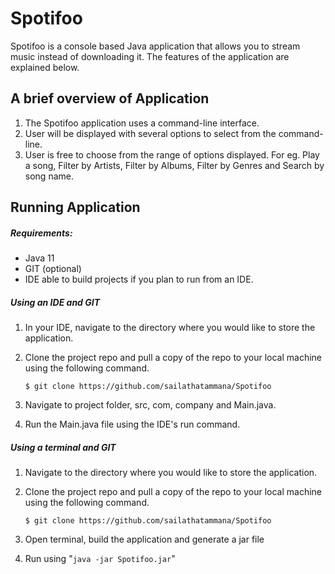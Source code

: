 # Spotifoo #
Spotifoo is a console based Java application that allows you to stream music instead of downloading it. The features of the application are explained below.

## A brief overview of Application ##
1. The Spotifoo application uses a command-line interface.
2. User will be displayed with several options to select from the command-line. 
3. User is free to choose from the range of options displayed. For eg. Play a song, Filter by Artists, Filter by Albums, Filter by Genres and Search by song name.

## Running Application

##### Requirements:

- Java 11
- GIT (optional)
- IDE able to build projects if you plan to run from an IDE.

##### Using an IDE and GIT

1. In your IDE, navigate to the directory where you would like to store the application.

2. Clone the project repo and pull a copy of the repo to your local machine using the following command.

   `$ git clone https://github.com/sailathatammana/Spotifoo`

3. Navigate to project folder, src, com, company and Main.java.

4. Run the Main.java file using the IDE's run command.

##### Using a terminal and GIT

1. Navigate to the directory where you would like to store the application.

2. Clone the project repo and pull a copy of the repo to your local machine using the following command.

   `$ git clone https://github.com/sailathatammana/Spotifoo`

3. Open terminal, build the application and generate a jar file 

4. Run using "`java -jar Spotifoo.jar`"

